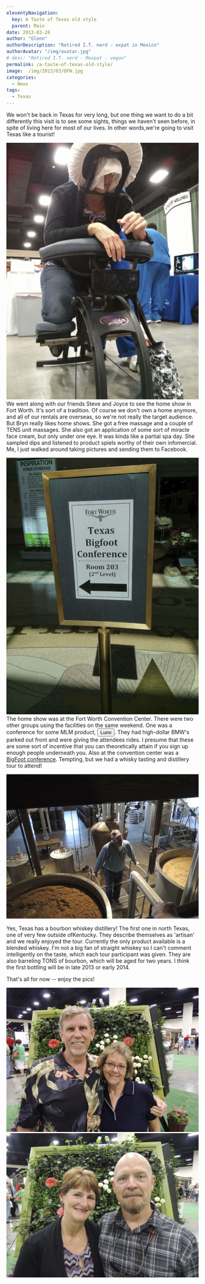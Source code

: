 ```yaml
---
eleventyNavigation:
  key: A Taste of Texas old style
  parent: Main
date: 2013-03-28
author: "Glenn"
authorDescription: "Retired I.T. nerd - expat in Mexico"
authorAvatar: "/img/avatar.jpg"
# desc: "Retired I.T. nerd - Mexpat - vegan"
permalink: /a-taste-of-texas-old-style/
image:  /img/2013/03/DFW.jpg
categories:
  - News
tags:
  - Texas
---
```


We won't be back in Texas for very long, but one thing we want to do a bit differently this visit is to see some sights, things we haven't seen before, in spite of living here for most of our lives. In other words,we're going to visit Texas like a tourist!

![Massage](/img/2013/03/Home-Show-18.jpg)
We went along with our friends Steve and Joyce to see the home show in Fort Worth. It's sort of a tradition. Of course we don't own a home anymore, and all of our rentals are overseas, so we're not really the target audience. But Bryn really likes home shows. She got a free massage and a couple of TENS unit massages. She also got an application of some sort of miracle face cream, but only under one eye. It was kinda like a partial spa day. She sampled dips and listened to product spiels worthy of their own infomercial. Me, I just walked around taking pictures and sending them to Facebook.

![Special Guest: Chewbacca](/img/2013/03/Home-Show-29-Version-2.jpg)
The home show was at the Fort Worth Convention Center. There were two other groups using the facilities on the same weekend. One was a conference for some MLM product, <button data-balloon="Evidently an MLM spin-off of NuSkin" data-balloon-pos="up">Lumi</button>. They had high-dollar BMW's parked out front and were giving the attendees rides. I presume that these are some sort of incentive that you can theoretically attain if you sign up enough people underneath you. Also at the convention center was a [BigFoot conference](https://dfw.cbslocal.com/2013/03/15/bigfoot-hunters-gather-in-fort-worth-this-weekend/). Tempting, but we had a whisky tasting and distillery tour to attend!

![Whiskey Distillery 20](/img/2013/03/Whiskey-Distillery-20.jpg)

Yes, Texas has a bourbon whiskey distillery! The first one in north Texas, one of very few outside ofKentucky. They describe themselves as 'artisan' and we really enjoyed the tour. Currently the only product available is a blended whiskey. I'm not a big fan of straight whiskey so I can't comment intelligently on the taste, which each tour participant was given. They are also barreling TONS of bourbon, which will be aged for two years. I think the first bottling will be in late 2013 or early 2014.

That's all for now -- enjoy the pics!

![Framed](/img/2013/03/Home-Show-22-Version-2.jpg)
![Framed 2](/img/2013/03/Home-Show-24-Version-2.jpg)
